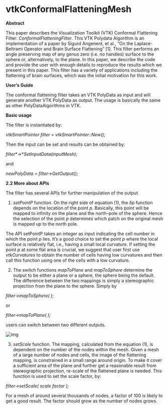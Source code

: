 # vtkConformalFlatteningMesh

**Abstract**

This paper describes the Visualization Toolkit (VTK) Conformal Flattening Filter: $ConformalFlatteningFilter$. This VTK Polydata Algorithm is an implementation of a paper by Sigurd Angenent, et al., “On the Laplace-Beltrami Operator and Brain Surface Flattening” [1]. This filter performs an angle preserving map of any genus zero (i.e. no handles) surface to the sphere or, alternatively, to the plane. In this paper, we describe the code and provide the user with enough details to reproduce the results which we present in this paper. This filter has a variety of applications including the flattening of brain surfaces, which was the initial motivation for this work.



**User’s Guide**

The conformal flattening filter takes an VTK PolyData as input and will generate another VTK PolyData as output. The usage is basically the same as other PolyDataAlgorithms in VTK.

 

**Basic usage**

The filter is instantiated by:

 

*vtkSmartPointer filter =* *vtkSmartPointer::New();*

 

Then the input can be set and results can be obtained by:

 

*filter**->**SetInputData(inputMesh);*

and

*newPolyData = filter->GetOutput();*

 

**2.2 More about APIs**

The filter has several APIs for further manipulation of the output.


1. $setPointP$ function. On the right side of equation (1), the  $\delta p$  function depends on the location of the point $p$. Basically, this point will be mapped to infinity on the plane and the north-pole of the sphere. Hence the selection of the point $p$ determines which patch on the original mesh is mapped up to the north pole. 

 

The API setPointP takes an integer as input indicating the cell number in which the point $p$  lies. It’s a good choice to set the point $p$  where the local surface is relatively flat, i.e., having a small local curvature. If setting the point $p$ at some flat area is crucial, we suggest that user first use $vtkCurvatures$ to obtain the number of cells having low curvatures and then call this function using one of the cells with a low curvature.

2. The switch functions $mapToPlane$ and $mapToSphere$ determine the output to be either a plane or a sphere, the sphere being the default. The difference between the two mappings is simply a stereographic projection from the plane to the sphere. Simply by

 

*filter->mapToSphere( );*

or

*filter->mapToPlane( );*

 

users can switch between two different outputs.

![img](file:///C:/Users/GIGABYTE/AppData/Local/Temp/msohtmlclip1/01/clip_image006.jpg)

3. $setScale$ function. The mapping, calculated from the equation (1), is dependent on the number of the nodes within the mesh. Given a mesh of a large number of nodes and cells, the image of the flattening mapping, is constrained in a small range around origin. To make it cover a sufficient area of the plane and further get a reasonable result from stereographic projection, re-scale of the flattened plane is needed. This function is used to set the scale factor, by:

 

*filter->setScale( scale factor );*

 

For a mesh of around several thousands of nodes, a factor of 100 is likely to get a good result. The factor should grow as the number of nodes grows.
